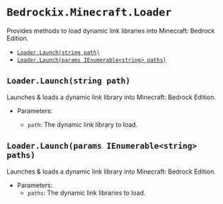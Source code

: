 # `Bedrockix.Minecraft.Loader`

Provides methods to load dynamic link libraries into Minecraft: Bedrock Edition.

- [`Loader.Launch(string path)`](#loaderlaunchstring-path)
- [`Loader.Launch(params IEnumerable<string> paths)`](#loaderlaunchparams-ienumerablestring-paths)

## `Loader.Launch(string path)`

Launches & loads a dynamic link library into Minecraft: Bedrock Edition.

- Parameters:

    - `path`: The dynamic link library to load.

## `Loader.Launch(params IEnumerable<string> paths)`

Launches & loads a dynamic link library into Minecraft: Bedrock Edition.

- Parameters:
    - `paths`: The dynamic link libraries to load.